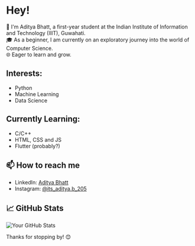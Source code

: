 # Hey!

👋 I'm Aditya Bhatt, a first-year student at the Indian Institute of Information and Technology (IIIT), Guwahati.   
🎓 As a beginner, I am currently on an exploratory journey into the world of Computer Science.   
🌐 Eager to learn and grow.   

## Interests:
- Python
- Machine Learning
- Data Science


## Currently Learning:
- C/C++
- HTML, CSS and JS
- Flutter (probably?)


## 📫 How to reach me

- LinkedIn: [Aditya Bhatt](https://www.linkedin.com/in/adityabhatt205)
- Instagram: [@its_aditya.b_205](https://www.instagram.com/its_aditya.b_205/)


## 📈 GitHub Stats

![Your GitHub Stats](https://github-readme-stats.vercel.app/api?username=adityabhatt205&show_icons=true&hide=issues&count_private=true)

Thanks for stopping by! 😊

